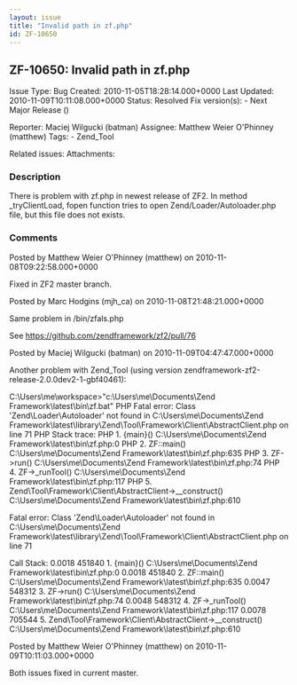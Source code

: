 ```yaml
---
layout: issue
title: "Invalid path in zf.php"
id: ZF-10650
---
```


ZF-10650: Invalid path in zf.php
--------------------------------

 Issue Type: Bug Created: 2010-11-05T18:28:14.000+0000 Last Updated: 2010-11-09T10:11:08.000+0000 Status: Resolved Fix version(s): - Next Major Release ()
 
 Reporter:  Maciej Wilgucki (batman)  Assignee:  Matthew Weier O'Phinney (matthew)  Tags: - Zend\_Tool
 
 Related issues: 
 Attachments: 
### Description

There is problem with zf.php in newest release of ZF2. In method \_tryClientLoad, fopen function tries to open Zend/Loader/Autoloader.php file, but this file does not exists.

 

 

### Comments

Posted by Matthew Weier O'Phinney (matthew) on 2010-11-08T09:22:58.000+0000

Fixed in ZF2 master branch.

 

 

Posted by Marc Hodgins (mjh\_ca) on 2010-11-08T21:48:21.000+0000

Same problem in /bin/zfals.php

See <https://github.com/zendframework/zf2/pull/76>

 

 

Posted by Maciej Wilgucki (batman) on 2010-11-09T04:47:47.000+0000

Another problem with Zend\_Tool (using version zendframework-zf2-release-2.0.0dev2-1-gbf40461):

C:\\Users\\me\\workspace>"c:\\Users\\me\\Documents\\Zend Framework\\latest\\bin\\zf.bat" PHP Fatal error: Class 'Zend\\Loader\\Autoloader' not found in C:\\Users\\me\\Documents\\Zend Framework\\latest\\library\\Zend\\Tool\\Framework\\Client\\AbstractClient.php on line 71 PHP Stack trace: PHP 1. {main}() C:\\Users\\me\\Documents\\Zend Framework\\latest\\bin\\zf.php:0 PHP 2. ZF::main() C:\\Users\\me\\Documents\\Zend Framework\\latest\\bin\\zf.php:635 PHP 3. ZF->run() C:\\Users\\me\\Documents\\Zend Framework\\latest\\bin\\zf.php:74 PHP 4. ZF->\_runTool() C:\\Users\\me\\Documents\\Zend Framework\\latest\\bin\\zf.php:117 PHP 5. Zend\\Tool\\Framework\\Client\\AbstractClient->\_\_construct() C:\\Users\\me\\Documents\\Zend Framework\\latest\\bin\\zf.php:610

Fatal error: Class 'Zend\\Loader\\Autoloader' not found in C:\\Users\\me\\Documents\\Zend Framework\\latest\\library\\Zend\\Tool\\Framework\\Client\\AbstractClient.php on line 71

Call Stack: 0.0018 451840 1. {main}() C:\\Users\\me\\Documents\\Zend Framework\\latest\\bin\\zf.php:0 0.0018 451840 2. ZF::main() C:\\Users\\me\\Documents\\Zend Framework\\latest\\bin\\zf.php:635 0.0047 548312 3. ZF->run() C:\\Users\\me\\Documents\\Zend Framework\\latest\\bin\\zf.php:74 0.0048 548312 4. ZF->\_runTool() C:\\Users\\me\\Documents\\Zend Framework\\latest\\bin\\zf.php:117 0.0078 705544 5. Zend\\Tool\\Framework\\Client\\AbstractClient->\_\_construct() C:\\Users\\me\\Documents\\Zend Framework\\latest\\bin\\zf.php:610

 

 

Posted by Matthew Weier O'Phinney (matthew) on 2010-11-09T10:11:03.000+0000

Both issues fixed in current master.

 

 